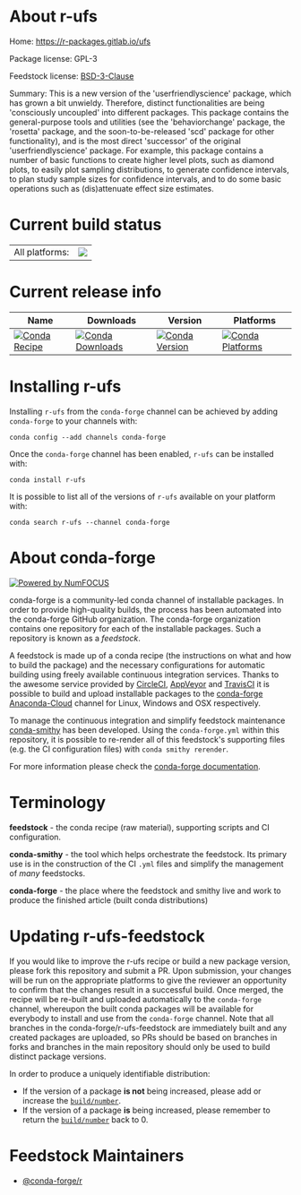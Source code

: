 About r-ufs
===========

Home: https://r-packages.gitlab.io/ufs

Package license: GPL-3

Feedstock license: [BSD-3-Clause](https://github.com/conda-forge/r-ufs-feedstock/blob/master/LICENSE.txt)

Summary: This is a new version of the 'userfriendlyscience' package, which has grown a bit unwieldy. Therefore, distinct functionalities are being 'consciously uncoupled' into different packages. This package contains the general-purpose tools and utilities (see the 'behaviorchange' package, the 'rosetta' package, and the soon-to-be-released 'scd' package for other functionality), and is the most direct 'successor' of the original 'userfriendlyscience' package. For example, this package contains a number of basic functions to create higher level plots, such as diamond plots, to easily plot sampling distributions, to generate confidence intervals, to plan study sample sizes for confidence intervals, and to do some basic operations such as (dis)attenuate effect size estimates.

Current build status
====================


<table><tr><td>All platforms:</td>
    <td>
      <a href="https://dev.azure.com/conda-forge/feedstock-builds/_build/latest?definitionId=1762&branchName=master">
        <img src="https://dev.azure.com/conda-forge/feedstock-builds/_apis/build/status/r-ufs-feedstock?branchName=master">
      </a>
    </td>
  </tr>
</table>

Current release info
====================

| Name | Downloads | Version | Platforms |
| --- | --- | --- | --- |
| [![Conda Recipe](https://img.shields.io/badge/recipe-r--ufs-green.svg)](https://anaconda.org/conda-forge/r-ufs) | [![Conda Downloads](https://img.shields.io/conda/dn/conda-forge/r-ufs.svg)](https://anaconda.org/conda-forge/r-ufs) | [![Conda Version](https://img.shields.io/conda/vn/conda-forge/r-ufs.svg)](https://anaconda.org/conda-forge/r-ufs) | [![Conda Platforms](https://img.shields.io/conda/pn/conda-forge/r-ufs.svg)](https://anaconda.org/conda-forge/r-ufs) |

Installing r-ufs
================

Installing `r-ufs` from the `conda-forge` channel can be achieved by adding `conda-forge` to your channels with:

```
conda config --add channels conda-forge
```

Once the `conda-forge` channel has been enabled, `r-ufs` can be installed with:

```
conda install r-ufs
```

It is possible to list all of the versions of `r-ufs` available on your platform with:

```
conda search r-ufs --channel conda-forge
```


About conda-forge
=================

[![Powered by NumFOCUS](https://img.shields.io/badge/powered%20by-NumFOCUS-orange.svg?style=flat&colorA=E1523D&colorB=007D8A)](http://numfocus.org)

conda-forge is a community-led conda channel of installable packages.
In order to provide high-quality builds, the process has been automated into the
conda-forge GitHub organization. The conda-forge organization contains one repository
for each of the installable packages. Such a repository is known as a *feedstock*.

A feedstock is made up of a conda recipe (the instructions on what and how to build
the package) and the necessary configurations for automatic building using freely
available continuous integration services. Thanks to the awesome service provided by
[CircleCI](https://circleci.com/), [AppVeyor](https://www.appveyor.com/)
and [TravisCI](https://travis-ci.com/) it is possible to build and upload installable
packages to the [conda-forge](https://anaconda.org/conda-forge)
[Anaconda-Cloud](https://anaconda.org/) channel for Linux, Windows and OSX respectively.

To manage the continuous integration and simplify feedstock maintenance
[conda-smithy](https://github.com/conda-forge/conda-smithy) has been developed.
Using the ``conda-forge.yml`` within this repository, it is possible to re-render all of
this feedstock's supporting files (e.g. the CI configuration files) with ``conda smithy rerender``.

For more information please check the [conda-forge documentation](https://conda-forge.org/docs/).

Terminology
===========

**feedstock** - the conda recipe (raw material), supporting scripts and CI configuration.

**conda-smithy** - the tool which helps orchestrate the feedstock.
                   Its primary use is in the construction of the CI ``.yml`` files
                   and simplify the management of *many* feedstocks.

**conda-forge** - the place where the feedstock and smithy live and work to
                  produce the finished article (built conda distributions)


Updating r-ufs-feedstock
========================

If you would like to improve the r-ufs recipe or build a new
package version, please fork this repository and submit a PR. Upon submission,
your changes will be run on the appropriate platforms to give the reviewer an
opportunity to confirm that the changes result in a successful build. Once
merged, the recipe will be re-built and uploaded automatically to the
`conda-forge` channel, whereupon the built conda packages will be available for
everybody to install and use from the `conda-forge` channel.
Note that all branches in the conda-forge/r-ufs-feedstock are
immediately built and any created packages are uploaded, so PRs should be based
on branches in forks and branches in the main repository should only be used to
build distinct package versions.

In order to produce a uniquely identifiable distribution:
 * If the version of a package **is not** being increased, please add or increase
   the [``build/number``](https://conda.io/docs/user-guide/tasks/build-packages/define-metadata.html#build-number-and-string).
 * If the version of a package **is** being increased, please remember to return
   the [``build/number``](https://conda.io/docs/user-guide/tasks/build-packages/define-metadata.html#build-number-and-string)
   back to 0.

Feedstock Maintainers
=====================

* [@conda-forge/r](https://github.com/conda-forge/r/)


